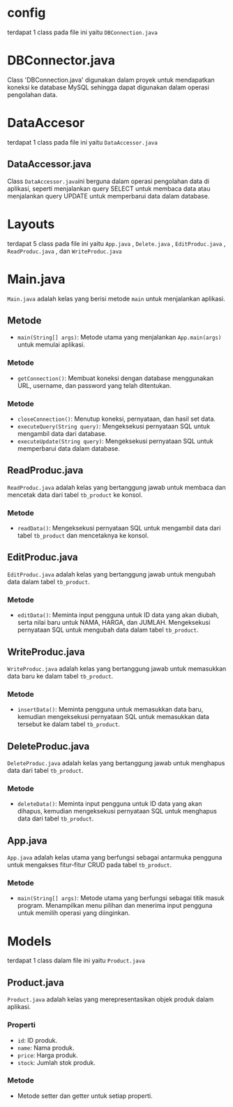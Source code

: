 # config

terdapat 1 class pada file ini yaitu `DBConnection.java`

# DBConnector.java

Class 'DBConnection.java' digunakan dalam proyek untuk mendapatkan koneksi ke database MySQL sehingga dapat digunakan dalam operasi pengolahan data.

# DataAccesor

terdapat 1 class pada file ini yaitu `DataAccessor.java`

##  DataAccessor.java

Class `DataAccessor.java`ini berguna dalam operasi pengolahan data di aplikasi, seperti menjalankan query SELECT untuk membaca data atau menjalankan query UPDATE untuk memperbarui data dalam database.


# Layouts

terdapat 5 class pada file ini yaitu `App.java` , `Delete.java` , `EditProduc.java` , 
`ReadProduc.java` , dan `WriteProduc.java`

# Main.java

`Main.java` adalah kelas yang berisi metode `main` untuk menjalankan aplikasi.

## Metode

- `main(String[] args)`: Metode utama yang menjalankan `App.main(args)` untuk memulai aplikasi.

### Metode

- `getConnection()`: Membuat koneksi dengan database menggunakan URL, username, dan password yang telah ditentukan.


### Metode

- `closeConnection()`: Menutup koneksi, pernyataan, dan hasil set data.
- `executeQuery(String query)`: Mengeksekusi pernyataan SQL untuk mengambil data dari database.
- `executeUpdate(String query)`: Mengeksekusi pernyataan SQL untuk memperbarui data dalam database.

## ReadProduc.java

`ReadProduc.java` adalah kelas yang bertanggung jawab untuk membaca dan mencetak data dari tabel `tb_product` ke konsol.

### Metode

- `readData()`: Mengeksekusi pernyataan SQL untuk mengambil data dari tabel `tb_product` dan mencetaknya ke konsol.

## EditProduc.java

`EditProduc.java` adalah kelas yang bertanggung jawab untuk mengubah data dalam tabel `tb_product`.

### Metode

- `editData()`: Meminta input pengguna untuk ID data yang akan diubah, serta nilai baru untuk NAMA, HARGA, dan JUMLAH. Mengeksekusi pernyataan SQL untuk mengubah data dalam tabel `tb_product`.

## WriteProduc.java

`WriteProduc.java` adalah kelas yang bertanggung jawab untuk memasukkan data baru ke dalam tabel `tb_product`.

### Metode

- `insertData()`: Meminta pengguna untuk memasukkan data baru, kemudian mengeksekusi pernyataan SQL untuk memasukkan data tersebut ke dalam tabel `tb_product`.

## DeleteProduc.java

`DeleteProduc.java` adalah kelas yang bertanggung jawab untuk menghapus data dari tabel `tb_product`.

### Metode

- `deleteData()`: Meminta input pengguna untuk ID data yang akan dihapus, kemudian mengeksekusi pernyataan SQL untuk menghapus data dari tabel `tb_product`.

## App.java

`App.java` adalah kelas utama yang berfungsi sebagai antarmuka pengguna untuk mengakses fitur-fitur CRUD pada tabel `tb_product`.

### Metode

- `main(String[] args)`: Metode utama yang berfungsi sebagai titik masuk program. Menampilkan menu pilihan dan menerima input pengguna untuk memilih operasi yang diinginkan.

# Models

terdapat 1 class dalam file ini yaitu `Product.java`

## Product.java

`Product.java` adalah kelas yang merepresentasikan objek produk dalam aplikasi.

### Properti

- `id`: ID produk.
- `name`: Nama produk.
- `price`: Harga produk.
- `stock`: Jumlah stok produk.

### Metode

- Metode setter dan getter untuk setiap properti.


